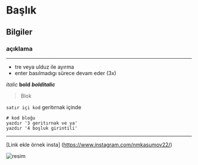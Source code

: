 # Başlık

## Bilgiler

### açıklama

-------

- tre veya ulduz ile ayırma
- enter basılmadıgı sürece devam eder (3x)

*italic* **bold** ***bolditalic***

> Blok

`satır içi kod` geritırnak içinde

```
# kod bloğu
yazdır '3 geritırnak ve ya'
yazdır '4 boşluk girintili'
```

-------

[Link ekle örnek insta] (https://www.instagram.com/nmkasumov22/)

![resim](https://external-preview.redd.it/VS12PCansbl4qLGc8G7bExfuBibP0AJLSh7DTR-TLog.jpg?width=1080&crop=smart&auto=webp&s=e940083de52641be6e4e9b76f4d199548d93bede "resim")
